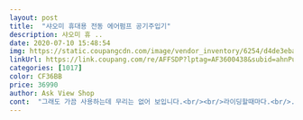 ```yaml
---
layout: post 
title:  "샤오미 휴대용 전동 에어펌프 공기주입기" 
description: 샤오미 휴 ..
date: 2020-07-10 15:48:54 
img: https://static.coupangcdn.com/image/vendor_inventory/6254/d4de3eba9dc03b05081d41436d8f821a508456d7f7e13e0afa182222b184.jpg 
linkUrl: https://link.coupang.com/re/AFFSDP?lptag=AF3600438&subid=ahnPublicAsk&pageKey=1329910572&itemId=2353829881&vendorItemId=70898514372&traceid=V0-113-f83ce6b5ffd8e495 
categories: [1017] 
color: CF36BB 
price: 36990 
author: Ask View Shop 
cont:  "그래도 가끔 사용하는데 무리는 없어 보입니다.<br/><br/>라이딩할때마다.<br/>.<br/>조금씩 바람이빠지는것같아 자전거점가서 그때마다 넣었는데 이제는 이동하면 바람넣고.<br/>아이들공에 공기압넣는것도 자동으로 들어가고.<br/>.<br/>너무편함.<br/>.<br/>굿.<br/>굿<br/>배송받자마자 충전을 다시 하고 상품 설명서 대로 MTB 자전거에 공기를 넣어 봤습니다 소리가 좀 요란 하기는 했지만 공기는 잘 충전되는 것으로 확인을 했습니다.<br/><br/>소음도 생각보다 크네요.<br/><br/>시간은 꽤 오래걸립니다.<br/> 자전거 바퀴 하나 넣는데 5분정도?<br/>좀 무거워서 휴대는 곤란하지만 가격대비 짱입니다<br/>" 
---
```

